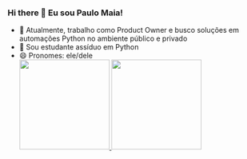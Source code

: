 ### Hi there 👋 Eu sou Paulo Maia!

- 🔭 Atualmente, trabalho como Product Owner e busco soluções em automações Python no ambiente público e privado
- 🌱 Sou estudante assíduo em Python
- 😄 Pronomes: ele/dele
  <div>
  <a href="https://github.com/pmaia77">
  <img height="180em" src="https://github-readme-stats-eight-theta.vercel.app/api?username=pmaia77&show_icons=true&theme=dark&include_all_commits=true&count_private=true"/>
  <img height="180em" src="https://github-readme-stats-eight-theta.vercel.app/api/top-langs/?username=pmaia77&layout=compact&langs_count=8&theme=dark"/>
<div>
